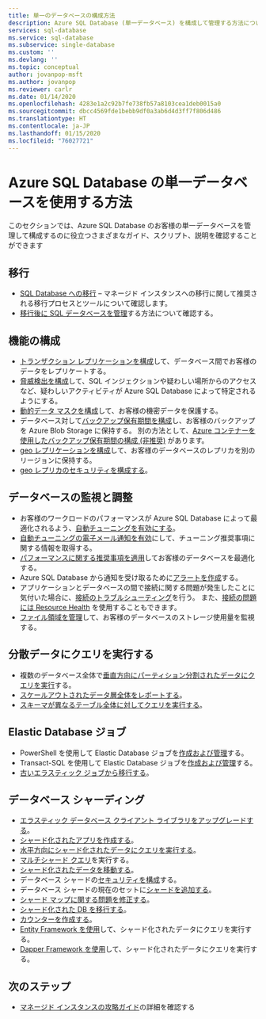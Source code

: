 ```yaml
---
title: 単一のデータベースの構成方法
description: Azure SQL Database (単一データベース) を構成して管理する方法について説明します
services: sql-database
ms.service: sql-database
ms.subservice: single-database
ms.custom: ''
ms.devlang: ''
ms.topic: conceptual
author: jovanpop-msft
ms.author: jovanpop
ms.reviewer: carlr
ms.date: 01/14/2020
ms.openlocfilehash: 4283e1a2c92b7fe738fb57a8103cea1deb0015a0
ms.sourcegitcommit: dbcc4569fde1bebb9df0a3ab6d4d3ff7f806d486
ms.translationtype: HT
ms.contentlocale: ja-JP
ms.lasthandoff: 01/15/2020
ms.locfileid: "76027721"
---
```

# <a name="how-to-use-a-single-database-in-azure-sql-database"></a>Azure SQL Database の単一データベースを使用する方法

このセクションでは、Azure SQL Database のお客様の単一データベースを管理して構成するのに役立つさまざまなガイド、スクリプト、説明を確認することができます

## <a name="migrate"></a>移行

- [SQL Database への移行](sql-database-single-database-migrate.md) – マネージド インスタンスへの移行に関して推奨される移行プロセスとツールについて確認します。
- [移行後に SQL データベースを管理](sql-database-manage-after-migration.md)する方法について確認する。

## <a name="configure-features"></a>機能の構成

- [トランザクション レプリケーションを構成](replication-to-sql-database.md)して、データベース間でお客様のデータをレプリケートする。
- [脅威検出を構成](sql-database-threat-detection.md)して、SQL インジェクションや疑わしい場所からのアクセスなど、疑わしいアクティビティが Azure SQL Database によって特定されるようにする。
- [動的データ マスクを構成](sql-database-dynamic-data-masking-get-started-portal.md)して、お客様の機密データを保護する。
- データベース対して[バックアップ保有期間を構成](sql-database-long-term-backup-retention-configure.md)し、お客様のバックアップを Azure Blob Storage に保持する。 別の方法として、[Azure コンテナーを使用したバックアップ保有期間の構成 (非推奨)](sql-database-long-term-backup-retention-configure-vault.md) があります。
- [geo レプリケーションを構成](sql-database-geo-replication-portal.md)して、お客様のデータベースのレプリカを別のリージョンに保持する。
- [geo レプリカのセキュリティを構成する](sql-database-geo-replication-security-config.md)。

## <a name="monitor-and-tune-your-database"></a>データベースの監視と調整

- お客様のワークロードのパフォーマンスが Azure SQL Database によって最適化されるよう、[自動チューニングを有効にする](sql-database-automatic-tuning-enable.md)。
- [自動チューニングの電子メール通知を有効](sql-database-automatic-tuning-email-notifications.md)にして、チューニング推奨事項に関する情報を取得する。
- [パフォーマンスに関する推奨事項を適用](sql-database-advisor-portal.md)してお客様のデータベースを最適化する。
- Azure SQL Database から通知を受け取るために[アラートを作成](sql-database-insights-alerts-portal.md)する。
- アプリケーションとデータベースの間で接続に関する問題が発生したことに気付いた場合に、[接続のトラブルシューティング](troubleshoot-connectivity-issues-microsoft-azure-sql-database.md)を行う。 また、[接続の問題には Resource Health](sql-database-resource-health.md) を使用することもできます。
- [ファイル領域を管理](sql-database-file-space-management.md)して、お客様のデータベースのストレージ使用量を監視する。

## <a name="query-distributed-data"></a>分散データにクエリを実行する

- 複数のデータベース全体で[垂直方向にパーティション分割されたデータにクエリを実行](sql-database-elastic-query-getting-started-vertical.md)する。
- [スケールアウトされたデータ層全体をレポートする](sql-database-elastic-query-horizontal-partitioning.md)。
- [スキーマが異なるテーブル全体に対してクエリを実行する](sql-database-elastic-query-vertical-partitioning.md)。

## <a name="elastic-database-jobs"></a>Elastic Database ジョブ

- PowerShell を使用して Elastic Database ジョブを[作成および管理](elastic-jobs-powershell.md)する。
- Transact-SQL を使用して Elastic Database ジョブを[作成および管理](elastic-jobs-tsql.md)する。
- [古いエラスティック ジョブから移行する](elastic-jobs-migrate.md)。

## <a name="database-sharding"></a>データベース シャーディング

- [エラスティック データベース クライアント ライブラリをアップグレードする](sql-database-elastic-scale-upgrade-client-library.md)。
- [シャード化されたアプリを作成する](sql-database-elastic-scale-get-started.md)。
- [水平方向にシャード化されたデータにクエリを実行する](sql-database-elastic-query-getting-started.md)。
- [マルチシャード クエリ](sql-database-elastic-scale-multishard-querying.md)を実行する。
- [シャード化されたデータを移動する](sql-database-elastic-scale-configure-deploy-split-and-merge.md)。
- データベース シャードの[セキュリティを構成](sql-database-elastic-scale-split-merge-security-configuration.md)する。
- データベース シャードの現在のセットに[シャードを追加する](sql-database-elastic-scale-add-a-shard.md)。
- [シャード マップに関する問題を修正する](sql-database-elastic-database-recovery-manager.md)。
- [シャード化された DB を移行する](sql-database-elastic-convert-to-use-elastic-tools.md)。
- [カウンターを作成する](sql-database-elastic-database-perf-counters.md)。
- [Entity Framework を使用](sql-database-elastic-scale-use-entity-framework-applications-visual-studio.md)して、シャード化されたデータにクエリを実行する。
- [Dapper Framework を使用](sql-database-elastic-scale-working-with-dapper.md)して、シャード化されたデータにクエリを実行する。

## <a name="next-steps"></a>次のステップ
- [マネージド インスタンスの攻略ガイド](sql-database-howto-managed-instance.md)の詳細を確認する
